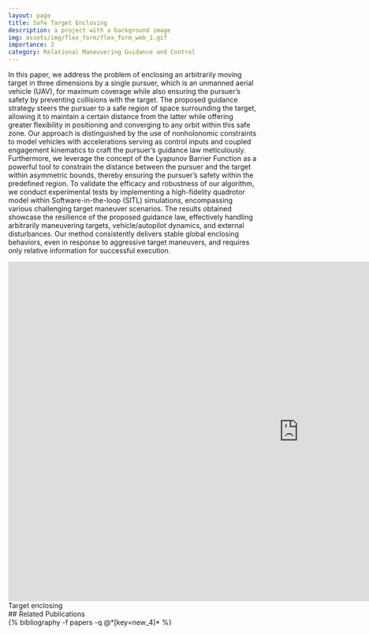 ```yaml
---
layout: page
title: Safe Target Enclosing
description: a project with a background image
img: assets/img/flex_form/flex_form_web_1.gif
importance: 2
category: Relational Maneuvering Guidance and Control
---
```


In this paper, we address the problem of enclosing an arbitrarily moving target in three dimensions by a single pursuer, which is an unmanned aerial vehicle (UAV), for maximum coverage while also ensuring the pursuer’s safety by preventing collisions with the target. The proposed guidance strategy steers the pursuer to a safe region of space surrounding the target, allowing it to maintain a certain distance from the latter while offering greater flexibility in positioning and converging to any orbit within this safe zone. Our approach is distinguished by the use of nonholonomic constraints to model vehicles with accelerations serving as control inputs and coupled engagement kinematics to craft the pursuer’s guidance law meticulously. Furthermore, we leverage the concept of the Lyapunov Barrier Function as a powerful tool to constrain the distance between the pursuer and the target within asymmetric bounds, thereby ensuring the pursuer’s safety within the predefined region. To validate the efficacy and robustness of our algorithm, we conduct experimental tests by implementing a high-fidelity quadrotor model within Software-in-the-loop (SITL) simulations, encompassing various challenging target maneuver scenarios. The results obtained showcase the resilience of the proposed guidance law, effectively handling
arbitrarily maneuvering targets, vehicle/autopilot dynamics, and external disturbances. Our method consistently delivers stable global enclosing behaviors, even in response to aggressive target maneuvers, and requires only relative information for successful execution.

<div class="row justify-content-sm-center">
    <iframe width="1177" height="689" src="https://www.youtube.com/embed/zmdImaB7bp0" title="Software-in-the-loop simulations with tuned autopilot" frameborder="0" allow="accelerometer; autoplay; clipboard-write; encrypted-media; gyroscope; picture-in-picture; web-share" referrerpolicy="strict-origin-when-cross-origin" allowfullscreen></iframe>
</div>
<div class="caption">
    Target enclosing   
</div>
## Related Publications
<div class="publications">
  {% bibliography -f papers -q @*[key=new_4]* %}  
</div>
